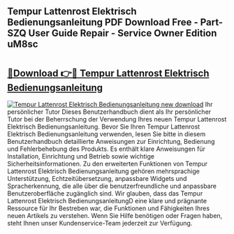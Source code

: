 ## Tempur Lattenrost Elektrisch Bedienungsanleitung PDF Download Free - Part-SZQ User Guide Repair - Service Owner Edition uM8sc

# <h2><a href="http://df157k.blite.top/?on=Tempur+Lattenrost+Elektrisch+Bedienungsanleitung">🔗Download 👉🔴 Tempur Lattenrost Elektrisch Bedienungsanleitung</a></h2>

[![Tempur Lattenrost Elektrisch Bedienungsanleitung new download](https://i.imgur.com/lujVjoI.png)](http://df157k.blite.top/?on=Tempur+Lattenrost+Elektrisch+Bedienungsanleitung)
Ihr persönlicher Tutor Dieses Benutzerhandbuch dient als Ihr persönlicher Tutor bei der Beherrschung der Verwendung Ihres neuen Tempur Lattenrost Elektrisch Bedienungsanleitung. Bevor Sie Ihren Tempur Lattenrost Elektrisch Bedienungsanleitung verwenden, lesen Sie bitte in diesem Benutzerhandbuch detaillierte Anweisungen zur Einrichtung, Bedienung und Fehlerbehebung des Produkts. Es enthält klare Anweisungen für Installation, Einrichtung und Betrieb sowie wichtige Sicherheitsinformationen. Zu den erweiterten Funktionen von Tempur Lattenrost Elektrisch Bedienungsanleitung gehören mehrsprachige Unterstützung, Echtzeitübersetzung, anpassbare Widgets und Spracherkennung, die alle über die benutzerfreundliche und anpassbare Benutzeroberfläche zugänglich sind. Wir glauben, dass das Tempur Lattenrost Elektrisch BedienungsanleitungD eine klare und prägnante Ressource für Ihr Bestreben war, die Funktionen und Fähigkeiten Ihres neuen Artikels zu verstehen. Wenn Sie Hilfe benötigen oder Fragen haben, steht Ihnen unser Kundenservice-Team jederzeit zur Verfügung.
